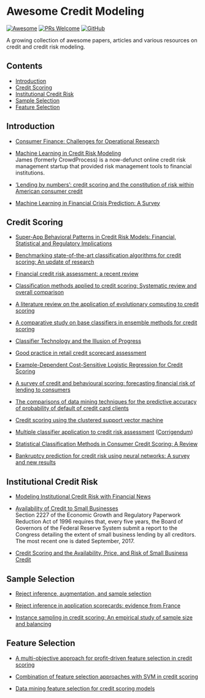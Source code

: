 # Awesome Credit Modeling
[![Awesome](https://cdn.rawgit.com/sindresorhus/awesome/d7305f38d29fed78fa85652e3a63e154dd8e8829/media/badge.svg)](https://github.com/sindresorhus/awesome)
[![PRs Welcome](https://img.shields.io/badge/PRs-welcome-brightgreen.svg?style=flat-square)](http://makeapullrequest.com)
[![GitHub](https://img.shields.io/github/license/mourarthur/awesome-credit-modeling?style=flat-square)](LICENSE)

A growing collection of awesome papers, articles and various resources on credit and credit risk modeling.

## Contents

- [Introduction](#introduction)
- [Credit Scoring](#credit-scoring)
- [Institutional Credit Risk](#institutional-credit-risk)
- [Sample Selection](#sample-selection)
- [Feature Selection](#feature-selection)

## Introduction

- [Consumer Finance: Challenges for Operational Research](https://www.jstor.org/stable/40540227)  

- [Machine Learning in Credit Risk Modeling](https://james.finance/static/assets/whitepapers/Machine-Learning-in-Credit-Risk-Modeling-James-white-paper.pdf)  
James (formerly CrowdProcess) is a now-defunct online credit risk management startup that provided risk management tools to financial institutions.

- [‘Lending by numbers’: credit scoring and the constitution of risk within American consumer credit](https://www.tandfonline.com/doi/abs/10.1080/03085140601089846)

- [Machine Learning in Financial Crisis Prediction: A Survey](https://ieeexplore.ieee.org/document/6069610)

## Credit Scoring

- [Super-App Behavioral Patterns in Credit Risk Models: Financial, Statistical and Regulatory Implications](https://arxiv.org/abs/2005.14658)

- [Benchmarking state-of-the-art classification algorithms for credit scoring: An update of research](https://www.sciencedirect.com/science/article/abs/pii/S0377221715004208)

- [Financial credit risk assessment: a recent review](https://dl.acm.org/doi/10.1007/s10462-015-9434-x)

- [Classification methods applied to credit scoring: Systematic review and overall comparison](https://www.sciencedirect.com/science/article/abs/pii/S1876735416300101)

- [A literature review on the application of evolutionary computing to credit scoring](https://link.springer.com/article/10.1057/jors.2012.145)

- [A comparative study on base classifiers in ensemble methods for credit scoring](https://www.sciencedirect.com/science/article/abs/pii/S0957417416306947)

- [Classifier Technology and the Illusion of Progress](https://projecteuclid.org/euclid.ss/1149600839)

- [Good practice in retail credit scorecard assessment](https://www.tandfonline.com/doi/abs/10.1057/palgrave.jors.2601932)

- [Example-Dependent Cost-Sensitive Logistic Regression for Credit Scoring](https://ieeexplore.ieee.org/document/7033125)

- [A survey of credit and behavioural scoring: forecasting financial risk of lending to consumers](https://www.sciencedirect.com/science/article/abs/pii/S0169207000000340)

- [The comparisons of data mining techniques for the predictive accuracy of probability of default of credit card clients](https://www.sciencedirect.com/science/article/abs/pii/S0957417407006719)

- [Credit scoring using the clustered support vector machine](https://www.sciencedirect.com/science/article/abs/pii/S0957417414005119)

- [Multiple classifier application to credit risk assessment](https://www.sciencedirect.com/science/article/abs/pii/S0957417409008847) ([Corrigendum](https://www.sciencedirect.com/science/article/pii/S0957417410012364))

- [Statistical Classification Methods in Consumer Credit Scoring: A Review](https://www.jstor.org/stable/2983268)

- [Bankruptcy prediction for credit risk using neural networks: A survey and new results](https://ieeexplore.ieee.org/document/935101)

##  Institutional Credit Risk

- [Modeling Institutional Credit Risk with Financial News](https://arxiv.org/abs/2004.08204)

- [Availability of Credit to Small Businesses](https://www.federalreserve.gov/publications/2017-september-availability-of-credit-to-small-businesses.htm)  
Section 2227 of the Economic Growth and Regulatory Paperwork Reduction Act of 1996 requires that, every five years, the Board of Governors of the Federal Reserve System submit a report to the Congress detailing the extent of small business lending by all creditors. The most recent one is dated September, 2017.

- [Credit Scoring and the Availability, Price, and Risk of Small Business Credit](https://muse.jhu.edu/article/181124)

## Sample Selection

- [Reject inference, augmentation, and sample selection](https://www.sciencedirect.com/science/article/abs/pii/S0377221706011969)

- [Reject inference in application scorecards: evidence from France](https://econpapers.repec.org/paper/drmwpaper/2016-10.htm)

- [Instance sampling in credit scoring: An empirical study of sample size and balancing](http://www.research.lancs.ac.uk/portal/en/publications/instance-sampling-in-credit-scoring-an-empirical-study-of-sample-size-and-balancing(89b83914-c7f2-499a-8fa1-844d6cb6004d).html)

## Feature Selection

- [A multi-objective approach for profit-driven feature selection in credit scoring](https://www.sciencedirect.com/science/article/pii/S0167923619300570)

- [Combination of feature selection approaches with SVM in credit scoring](https://www.sciencedirect.com/science/article/abs/pii/S0957417409010719)

- [Data mining feature selection for credit scoring models](https://link.springer.com/article/10.1057/palgrave.jors.2601976)
